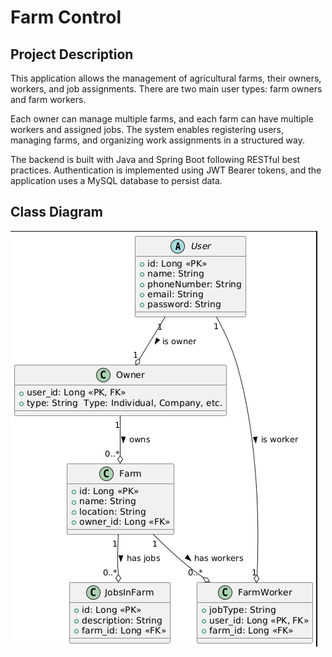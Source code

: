 # Farm Control

## Project Description

This application allows the management of agricultural farms, their owners, workers, and job assignments. There are two main user types: farm owners and farm workers.

Each owner can manage multiple farms, and each farm can have multiple workers and assigned jobs. The system enables registering users, managing farms, and organizing work assignments in a structured way.

The backend is built with Java and Spring Boot following RESTful best practices. Authentication is implemented using JWT Bearer tokens, and the application uses a MySQL database to persist data.

## Class Diagram
![Diagrama UML.png](src/main/resources/images/Diagrama%20UML.png)